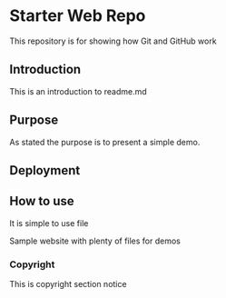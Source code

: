 # Starter Web Repo

This repository is for showing how Git and GitHub work

## Introduction
This is an introduction to readme.md


## Purpose

As stated the purpose is to present a simple demo.

## Deployment

## How to use
It is simple to use file

Sample website with plenty of files for demos

###  Copyright 
This is copyright section notice
